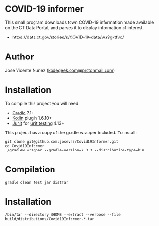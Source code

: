 # COVID-19 informer

This small program downloads town COVID-19 information made available on the CT Data Portal, and parses it to display information of interest.

* https://data.ct.gov/stories/s/COVID-19-data/wa3g-tfvc/

# Author

Jose Vicente Nunez (kodegeek.com@protonmail.com)

# Installation

To compile this project you will need:
* [Gradle](https://gradle.org/install/) 7.1+
* [Kotlin](https://kotlinlang.org/) plugin 1.6.10+
* [Junit](https://github.com/junit-team/junit4) for [unit testing](https://github.com/junit-team/junit4/wiki/Use-with-Gradle) 4.13+

This project has a copy of the gradle wrapper included. To install:

```shell
git clone git@github.com:josevnz/Covid19Informer.git
cd Covid19Informer
./gradlew wrapper --gradle-version=7.3.3 --distribution-type=bin
```

# Compilation

```shell
gradle clean test jar distTar
```

# Installation
```shell
/bin/tar --directory $HOME --extract --verbose --file build/distributions/Covid19Informer-*.tar 
```
